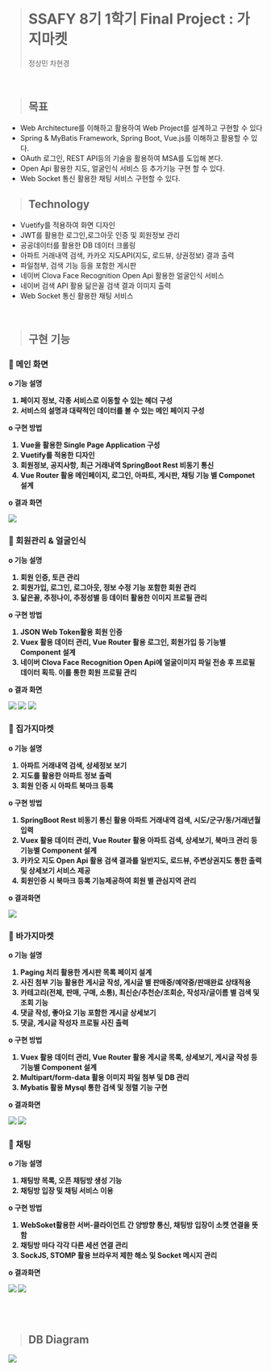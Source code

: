 > <h1>SSAFY 8기 1학기 Final Project : 가지마켓</h1>
> 정상민 차현경

<br>

> <h2>목표</h2>

- Web Architecture를 이해하고 활용하여 Web Project를 설계하고 구현할 수 있다
- Spring & MyBatis Framework, Spring Boot, Vue.js를 이해하고 활용할 수 있다.
- OAuth 로그인, REST API등의 기술을 활용하여 MSA를 도입해 본다.
- Open Api 활용한 지도, 얼굴인식 서비스 등 추가기능 구현 할 수 있다.
- Web Socket 통신 활용한 채팅 서비스 구현할 수 있다.

> <h2>Technology</h2>

- Vuetify를 적용하여 화면 디자인
- JWT를 활용한 로그인,로그아웃 인증 및 회원정보 관리
- 공공데이터를 활용한 DB 데이터 크롤링
- 아파트 거래내역 검색, 카카오 지도API(지도, 로드뷰, 상권정보) 결과 출력
- 파일첨부, 검색 기능 등을 포함한 게시판
- 네이버 Clova Face Recognition Open Api 활용한 얼굴인식 서비스
- 네이버 검색 API 활용 닮은꼴 검색 결과 이미지 출력
- Web Socket 통신 활용한 채팅 서비스

<br>

> <h2>구현 기능</h2>

<h3>🔹 메인 화면</h3>

<b>o 기능 설명<b>

1. 페이지 정보, 각종 서비스로 이동할 수 있는 헤더 구성
2. 서비스의 설명과 대략적인 데이터를 볼 수 있는 메인 페이지 구성

<b>o 구현 방법</b>

1. Vue을 활용한 Single Page Application 구성
2. Vuetify를 적용한 디자인
3. 회원정보, 공지사항, 최근 거래내역 SpringBoot Rest 비동기 통신
4. Vue Router 활용 메인페이지, 로그인, 아파트, 게시판, 채팅 기능 별 Componet 설계

<b>o 결과 화면</b>

<img src="gif/main.gif">
<br>

<h3>🔹 회원관리 & 얼굴인식</h3>

<b>o 기능 설명<b>

1. 회원 인증, 토큰 관리
2. 회원가입, 로그인, 로그아웃, 정보 수정 기능 포함한 회원 관리
3. 닮은꼴, 추정나이, 추정성별 등 데이터 활용한 이미지 프로필 관리

<b>o 구현 방법</b>

1. JSON Web Token활용 회원 인증
2. Vuex 활용 데이터 관리, Vue Router 활용 로그인, 회원가입 등 기능별 Component 설계
3. 네이버 Clova Face Recognition Open Api에 얼굴이미지 파일 전송 후 프로필 데이터 획득. 이를 통한 회원 프로필 관리

<b>o 결과 화면</b>

<img src="gif/signup.gif">
<img src="gif/modify.gif">
<img src="gif/face.gif">

<br>

<h3>🔹 집가지마켓</h3>

<b>o 기능 설명<b>

1. 아파트 거래내역 검색, 상세정보 보기
2. 지도를 활용한 아파트 정보 출력
3. 회원 인증 시 아파트 북마크 등록

<b>o 구현 방법</b>

1. SpringBoot Rest 비동기 통신 활용 아파트 거래내역 검색, 시도/군구/동/거래년월 입력
2. Vuex 활용 데이터 관리, Vue Router 활용 아파트 검색, 상세보기, 북마크 관리 등 기능별 Component 설계
3. 카카오 지도 Open Api 활용 검색 결과를 일반지도, 로드뷰, 주변상권지도 통한 출력 및 상세보기 서비스 제공
4. 회원인증 시 북마크 등록 기능제공하여 회원 별 관심지역 관리

<b>o 결과화면</b>

<img src="gif/apt.gif">

<br>

<h3>🔹 바가지마켓</h3>

<b>o 기능 설명<b>

1. Paging 처리 활용한 게시판 목록 페이지 설계
2. 사진 첨부 기능 활용한 게시글 작성, 게시글 별 판매중/예약중/판매완료 상태적용
3. 카테고리(전체, 판매, 구매, 소통), 최신순/추천순/조회순, 작성자/글이름 별 검색 및 조회 기능
4. 댓글 작성, 좋아요 기능 포함한 게시글 상세보기
5. 댓글, 게시글 작성자 프로필 사진 출력

<b>o 구현 방법</b>

1.  Vuex 활용 데이터 관리, Vue Router 활용 게시글 목록, 상세보기, 게시글 작성 등 기능별 Component 설계
2.  Multipart/form-data 활용 이미지 파일 첨부 및 DB 관리
3.  Mybatis 활용 Mysql 통한 검색 및 정렬 기능 구현

<b>o 결과화면</b>

<img src="gif/board.gif">
<img src="gif/boardsearch.gif">

<br>

<h3>🔹 채팅</h3>

<b>o 기능 설명<b>

1. 채팅방 목록, 오픈 채팅방 생성 기능
2. 채팅방 입장 및 채팅 서비스 이용

<b>o 구현 방법</b>

1.  WebSoket활용한 서버-클라이언트 간 양방향 통신, 채팅방 입장이 소켓 연결을 뜻함
2.  채팅방 마다 각각 다른 세션 연결 관리
3.  SockJS, STOMP 활용 브라우저 제한 해소 및 Socket 메시지 관리

<b>o 결과화면</b>

<img src="gif/chat.gif">
<img src="gif/chats.gif">


<br><br>

> <h2>DB Diagram</h2>
<img src="erd.PNG">
